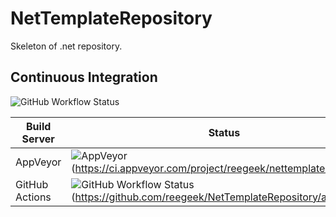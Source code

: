# NetTemplateRepository
Skeleton of .net repository.


## Continuous Integration


![GitHub Workflow Status](https://img.shields.io/github/workflow/status/reegeek/nettemplaterepository/continuous?style=flat-square)

| Build Server | Status | Platform |
|--------------|--------|:--------:|
| AppVeyor | ![AppVeyor](https://img.shields.io/appveyor/build/reegeek/nettemplaterepository?style=flat-square)(https://ci.appveyor.com/project/reegeek/nettemplaterepository) | Win |
| GitHub Actions | ![GitHub Workflow Status](https://img.shields.io/github/workflow/status/reegeek/nettemplaterepository/continuous?style=flat-square)(https://github.com/reegeek/NetTemplateRepository/actions) | Win |
